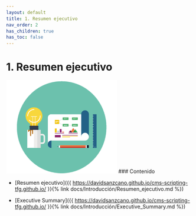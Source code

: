 ```yaml
---
layout: default
title: 1. Resumen ejecutivo
nav_order: 2
has_children: true
has_toc: false
---
```


# 1. Resumen ejecutivo
<img src="https://raw.githubusercontent.com/DavidSanzCano/cms-scripting-tfg.github.io/main/assets/images/1.1.png" width="300" height="253" />
### Contenido

- [Resumen ejecutivo]({{ https://davidsanzcano.github.io/cms-scripting-tfg.github.io/ }}{% link docs/Introducción/Resumen_ejecutivo.md %})

- [Executive Summary]({{ https://davidsanzcano.github.io/cms-scripting-tfg.github.io/ }}{% link docs/Introducción/Executive_Summary.md %})

